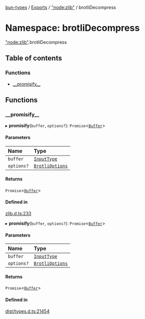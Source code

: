 [bun-types](../README.md) / [Exports](../modules.md) / ["node:zlib"](node_zlib_.md) / brotliDecompress

# Namespace: brotliDecompress

["node:zlib"](node_zlib_.md).brotliDecompress

## Table of contents

### Functions

- [\_\_promisify\_\_](node_zlib_.brotliDecompress.md#__promisify__)

## Functions

### \_\_promisify\_\_

▸ **__promisify__**(`buffer`, `options?`): `Promise`<[`Buffer`](buffer_.md#buffer)\>

#### Parameters

| Name | Type |
| :------ | :------ |
| `buffer` | [`InputType`](zlib_.md#inputtype) |
| `options?` | [`BrotliOptions`](../interfaces/zlib_.BrotliOptions.md) |

#### Returns

`Promise`<[`Buffer`](buffer_.md#buffer)\>

#### Defined in

[zlib.d.ts:233](https://github.com/valgaze/bun-types/blob/5e53f27/zlib.d.ts#L233)

▸ **__promisify__**(`buffer`, `options?`): `Promise`<[`Buffer`](buffer_.md#buffer)\>

#### Parameters

| Name | Type |
| :------ | :------ |
| `buffer` | [`InputType`](zlib_.md#inputtype) |
| `options?` | [`BrotliOptions`](../interfaces/zlib_.BrotliOptions.md) |

#### Returns

`Promise`<[`Buffer`](buffer_.md#buffer)\>

#### Defined in

[dist/types.d.ts:21454](https://github.com/valgaze/bun-types/blob/5e53f27/dist/types.d.ts#L21454)
